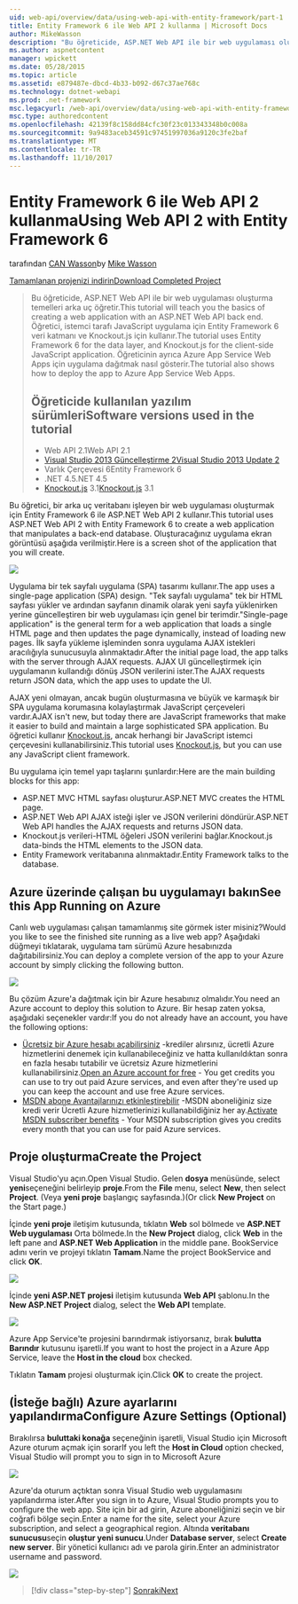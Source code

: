 ```yaml
---
uid: web-api/overview/data/using-web-api-with-entity-framework/part-1
title: Entity Framework 6 ile Web API 2 kullanma | Microsoft Docs
author: MikeWasson
description: "Bu öğreticide, ASP.NET Web API ile bir web uygulaması oluşturma temelleri arka uç öğretir. Öğretici veri yerleşim için Entity Framework 6 kullanır..."
ms.author: aspnetcontent
manager: wpickett
ms.date: 05/28/2015
ms.topic: article
ms.assetid: e879487e-dbcd-4b33-b092-d67c37ae768c
ms.technology: dotnet-webapi
ms.prod: .net-framework
msc.legacyurl: /web-api/overview/data/using-web-api-with-entity-framework/part-1
msc.type: authoredcontent
ms.openlocfilehash: 42139f8c158dd84cfc30f23c013343348b0c008a
ms.sourcegitcommit: 9a9483aceb34591c97451997036a9120c3fe2baf
ms.translationtype: MT
ms.contentlocale: tr-TR
ms.lasthandoff: 11/10/2017
---
```

<a name="using-web-api-2-with-entity-framework-6"></a><span data-ttu-id="cd6eb-104">Entity Framework 6 ile Web API 2 kullanma</span><span class="sxs-lookup"><span data-stu-id="cd6eb-104">Using Web API 2 with Entity Framework 6</span></span>
====================
<span data-ttu-id="cd6eb-105">tarafından [CAN Wasson](https://github.com/MikeWasson)</span><span class="sxs-lookup"><span data-stu-id="cd6eb-105">by [Mike Wasson](https://github.com/MikeWasson)</span></span>

[<span data-ttu-id="cd6eb-106">Tamamlanan projenizi indirin</span><span class="sxs-lookup"><span data-stu-id="cd6eb-106">Download Completed Project</span></span>](https://github.com/MikeWasson/BookService)

> <span data-ttu-id="cd6eb-107">Bu öğreticide, ASP.NET Web API ile bir web uygulaması oluşturma temelleri arka uç öğretir.</span><span class="sxs-lookup"><span data-stu-id="cd6eb-107">This tutorial will teach you the basics of creating a web application with an ASP.NET Web API back end.</span></span> <span data-ttu-id="cd6eb-108">Öğretici, istemci tarafı JavaScript uygulama için Entity Framework 6 veri katmanı ve Knockout.js için kullanır.</span><span class="sxs-lookup"><span data-stu-id="cd6eb-108">The tutorial uses Entity Framework 6 for the data layer, and Knockout.js for the client-side JavaScript application.</span></span> <span data-ttu-id="cd6eb-109">Öğreticinin ayrıca Azure App Service Web Apps için uygulama dağıtmak nasıl gösterir.</span><span class="sxs-lookup"><span data-stu-id="cd6eb-109">The tutorial also shows how to deploy the app to Azure App Service Web Apps.</span></span>
> 
> ## <a name="software-versions-used-in-the-tutorial"></a><span data-ttu-id="cd6eb-110">Öğreticide kullanılan yazılım sürümleri</span><span class="sxs-lookup"><span data-stu-id="cd6eb-110">Software versions used in the tutorial</span></span>
> 
> 
> - <span data-ttu-id="cd6eb-111">Web API 2.1</span><span class="sxs-lookup"><span data-stu-id="cd6eb-111">Web API 2.1</span></span>
> - [<span data-ttu-id="cd6eb-112">Visual Studio 2013 Güncelleştirme 2</span><span class="sxs-lookup"><span data-stu-id="cd6eb-112">Visual Studio 2013 Update 2</span></span>](https://www.visualstudio.com/downloads/download-visual-studio-vs)
> - <span data-ttu-id="cd6eb-113">Varlık Çerçevesi 6</span><span class="sxs-lookup"><span data-stu-id="cd6eb-113">Entity Framework 6</span></span>
> - <span data-ttu-id="cd6eb-114">.NET 4.5</span><span class="sxs-lookup"><span data-stu-id="cd6eb-114">.NET 4.5</span></span>
> - <span data-ttu-id="cd6eb-115">[Knockout.js](http://knockoutjs.com/) 3.1</span><span class="sxs-lookup"><span data-stu-id="cd6eb-115">[Knockout.js](http://knockoutjs.com/) 3.1</span></span>


<span data-ttu-id="cd6eb-116">Bu öğretici, bir arka uç veritabanı işleyen bir web uygulaması oluşturmak için Entity Framework 6 ile ASP.NET Web API 2 kullanır.</span><span class="sxs-lookup"><span data-stu-id="cd6eb-116">This tutorial uses ASP.NET Web API 2 with Entity Framework 6 to create a web application that manipulates a back-end database.</span></span> <span data-ttu-id="cd6eb-117">Oluşturacağınız uygulama ekran görüntüsü aşağıda verilmiştir.</span><span class="sxs-lookup"><span data-stu-id="cd6eb-117">Here is a screen shot of the application that you will create.</span></span>

[![](part-1/_static/image2.png)](part-1/_static/image1.png)

<span data-ttu-id="cd6eb-118">Uygulama bir tek sayfalı uygulama (SPA) tasarımı kullanır.</span><span class="sxs-lookup"><span data-stu-id="cd6eb-118">The app uses a single-page application (SPA) design.</span></span> <span data-ttu-id="cd6eb-119">"Tek sayfalı uygulama" tek bir HTML sayfası yükler ve ardından sayfanın dinamik olarak yeni sayfa yüklenirken yerine güncelleştiren bir web uygulaması için genel bir terimdir.</span><span class="sxs-lookup"><span data-stu-id="cd6eb-119">"Single-page application" is the general term for a web application that loads a single HTML page and then updates the page dynamically, instead of loading new pages.</span></span> <span data-ttu-id="cd6eb-120">İlk sayfa yükleme işleminden sonra uygulama AJAX istekleri aracılığıyla sunucusuyla alınmaktadır.</span><span class="sxs-lookup"><span data-stu-id="cd6eb-120">After the initial page load, the app talks with the server through AJAX requests.</span></span> <span data-ttu-id="cd6eb-121">AJAX UI güncelleştirmek için uygulamanın kullandığı dönüş JSON verilerini ister.</span><span class="sxs-lookup"><span data-stu-id="cd6eb-121">The AJAX requests return JSON data, which the app uses to update the UI.</span></span>

<span data-ttu-id="cd6eb-122">AJAX yeni olmayan, ancak bugün oluşturmasına ve büyük ve karmaşık bir SPA uygulama korumasına kolaylaştırmak JavaScript çerçeveleri vardır.</span><span class="sxs-lookup"><span data-stu-id="cd6eb-122">AJAX isn't new, but today there are JavaScript frameworks that make it easier to build and maintain a large sophisticated SPA application.</span></span> <span data-ttu-id="cd6eb-123">Bu öğretici kullanır [Knockout.js](http://knockoutjs.com/), ancak herhangi bir JavaScript istemci çerçevesini kullanabilirsiniz.</span><span class="sxs-lookup"><span data-stu-id="cd6eb-123">This tutorial uses [Knockout.js](http://knockoutjs.com/), but you can use any JavaScript client framework.</span></span>

<span data-ttu-id="cd6eb-124">Bu uygulama için temel yapı taşlarını şunlardır:</span><span class="sxs-lookup"><span data-stu-id="cd6eb-124">Here are the main building blocks for this app:</span></span>

- <span data-ttu-id="cd6eb-125">ASP.NET MVC HTML sayfası oluşturur.</span><span class="sxs-lookup"><span data-stu-id="cd6eb-125">ASP.NET MVC creates the HTML page.</span></span>
- <span data-ttu-id="cd6eb-126">ASP.NET Web API AJAX isteği işler ve JSON verilerini döndürür.</span><span class="sxs-lookup"><span data-stu-id="cd6eb-126">ASP.NET Web API handles the AJAX requests and returns JSON data.</span></span>
- <span data-ttu-id="cd6eb-127">Knockout.js verileri-HTML öğeleri JSON verilerini bağlar.</span><span class="sxs-lookup"><span data-stu-id="cd6eb-127">Knockout.js data-binds the HTML elements to the JSON data.</span></span>
- <span data-ttu-id="cd6eb-128">Entity Framework veritabanına alınmaktadır.</span><span class="sxs-lookup"><span data-stu-id="cd6eb-128">Entity Framework talks to the database.</span></span>

## <a name="see-this-app-running-on-azure"></a><span data-ttu-id="cd6eb-129">Azure üzerinde çalışan bu uygulamayı bakın</span><span class="sxs-lookup"><span data-stu-id="cd6eb-129">See this App Running on Azure</span></span>

<span data-ttu-id="cd6eb-130">Canlı web uygulaması çalışan tamamlanmış site görmek ister misiniz?</span><span class="sxs-lookup"><span data-stu-id="cd6eb-130">Would you like to see the finished site running as a live web app?</span></span> <span data-ttu-id="cd6eb-131">Aşağıdaki düğmeyi tıklatarak, uygulama tam sürümü Azure hesabınızda dağıtabilirsiniz.</span><span class="sxs-lookup"><span data-stu-id="cd6eb-131">You can deploy a complete version of the app to your Azure account by simply clicking the following button.</span></span>

[![](http://azuredeploy.net/deploybutton.png)](https://azuredeploy.net/?WT.mc_id=deploy_azure_aspnet&repository=https://github.com/tfitzmac/BookService)

<span data-ttu-id="cd6eb-132">Bu çözüm Azure'a dağıtmak için bir Azure hesabınız olmalıdır.</span><span class="sxs-lookup"><span data-stu-id="cd6eb-132">You need an Azure account to deploy this solution to Azure.</span></span> <span data-ttu-id="cd6eb-133">Bir hesap zaten yoksa, aşağıdaki seçenekler vardır:</span><span class="sxs-lookup"><span data-stu-id="cd6eb-133">If you do not already have an account, you have the following options:</span></span>

- <span data-ttu-id="cd6eb-134">[Ücretsiz bir Azure hesabı açabilirsiniz](https://azure.microsoft.com/en-us/pricing/free-trial/?WT.mc_id=A443DD604) -krediler alırsınız, ücretli Azure hizmetlerini denemek için kullanabileceğiniz ve hatta kullanıldıktan sonra en fazla hesabı tutabilir ve ücretsiz Azure hizmetlerini kullanabilirsiniz.</span><span class="sxs-lookup"><span data-stu-id="cd6eb-134">[Open an Azure account for free](https://azure.microsoft.com/en-us/pricing/free-trial/?WT.mc_id=A443DD604) - You get credits you can use to try out paid Azure services, and even after they're used up you can keep the account and use free Azure services.</span></span>
- <span data-ttu-id="cd6eb-135">[MSDN abone Avantajlarınızı etkinleştirebilir](https://azure.microsoft.com/en-us/pricing/member-offers/msdn-benefits-details/?WT.mc_id=A443DD604) -MSDN aboneliğiniz size kredi verir Ücretli Azure hizmetlerinizi kullanabildiğiniz her ay.</span><span class="sxs-lookup"><span data-stu-id="cd6eb-135">[Activate MSDN subscriber benefits](https://azure.microsoft.com/en-us/pricing/member-offers/msdn-benefits-details/?WT.mc_id=A443DD604) - Your MSDN subscription gives you credits every month that you can use for paid Azure services.</span></span>

## <a name="create-the-project"></a><span data-ttu-id="cd6eb-136">Proje oluşturma</span><span class="sxs-lookup"><span data-stu-id="cd6eb-136">Create the Project</span></span>

<span data-ttu-id="cd6eb-137">Visual Studio'yu açın.</span><span class="sxs-lookup"><span data-stu-id="cd6eb-137">Open Visual Studio.</span></span> <span data-ttu-id="cd6eb-138">Gelen **dosya** menüsünde, select **yeni**seçeneğini belirleyip **proje**.</span><span class="sxs-lookup"><span data-stu-id="cd6eb-138">From the **File** menu, select **New**, then select **Project**.</span></span> <span data-ttu-id="cd6eb-139">(Veya **yeni proje** başlangıç sayfasında.)</span><span class="sxs-lookup"><span data-stu-id="cd6eb-139">(Or click **New Project** on the Start page.)</span></span>

<span data-ttu-id="cd6eb-140">İçinde **yeni proje** iletişim kutusunda, tıklatın **Web** sol bölmede ve **ASP.NET Web uygulaması** Orta bölmede.</span><span class="sxs-lookup"><span data-stu-id="cd6eb-140">In the **New Project** dialog, click **Web** in the left pane and **ASP.NET Web Application** in the middle pane.</span></span> <span data-ttu-id="cd6eb-141">BookService adını verin ve projeyi tıklatın **Tamam**.</span><span class="sxs-lookup"><span data-stu-id="cd6eb-141">Name the project BookService and click **OK**.</span></span>

[![](part-1/_static/image4.png)](part-1/_static/image3.png)

<span data-ttu-id="cd6eb-142">İçinde **yeni ASP.NET projesi** iletişim kutusunda **Web API** şablonu.</span><span class="sxs-lookup"><span data-stu-id="cd6eb-142">In the **New ASP.NET Project** dialog, select the **Web API** template.</span></span>

[![](part-1/_static/image6.png)](part-1/_static/image5.png)

<span data-ttu-id="cd6eb-143">Azure App Service'te projesini barındırmak istiyorsanız, bırak **bulutta Barındır** kutusunu işaretli.</span><span class="sxs-lookup"><span data-stu-id="cd6eb-143">If you want to host the project in a Azure App Service, leave the **Host in the cloud** box checked.</span></span>

<span data-ttu-id="cd6eb-144">Tıklatın **Tamam** projesi oluşturmak için.</span><span class="sxs-lookup"><span data-stu-id="cd6eb-144">Click **OK** to create the project.</span></span>

## <a name="configure-azure-settings-optional"></a><span data-ttu-id="cd6eb-145">(İsteğe bağlı) Azure ayarlarını yapılandırma</span><span class="sxs-lookup"><span data-stu-id="cd6eb-145">Configure Azure Settings (Optional)</span></span>

<span data-ttu-id="cd6eb-146">Bırakılırsa **buluttaki konağa** seçeneğinin işaretli, Visual Studio için Microsoft Azure oturum açmak için sorar</span><span class="sxs-lookup"><span data-stu-id="cd6eb-146">If you left the **Host in Cloud** option checked, Visual Studio will prompt you to sign in to Microsoft Azure</span></span>

[![](part-1/_static/image8.png)](part-1/_static/image7.png)

<span data-ttu-id="cd6eb-147">Azure'da oturum açtıktan sonra Visual Studio web uygulamasını yapılandırma ister.</span><span class="sxs-lookup"><span data-stu-id="cd6eb-147">After you sign in to Azure, Visual Studio prompts you to configure the web app.</span></span> <span data-ttu-id="cd6eb-148">Site için bir ad girin, Azure aboneliğinizi seçin ve bir coğrafi bölge seçin.</span><span class="sxs-lookup"><span data-stu-id="cd6eb-148">Enter a name for the site, select your Azure subscription, and select a geographical region.</span></span> <span data-ttu-id="cd6eb-149">Altında **veritabanı sunucusu**seçin **oluştur yeni sunucu**.</span><span class="sxs-lookup"><span data-stu-id="cd6eb-149">Under **Database server**, select **Create new server**.</span></span> <span data-ttu-id="cd6eb-150">Bir yönetici kullanıcı adı ve parola girin.</span><span class="sxs-lookup"><span data-stu-id="cd6eb-150">Enter an administrator username and password.</span></span>

[![](part-1/_static/image10.png)](part-1/_static/image9.png)

>[!div class="step-by-step"]
[<span data-ttu-id="cd6eb-151">Sonraki</span><span class="sxs-lookup"><span data-stu-id="cd6eb-151">Next</span></span>](part-2.md)
